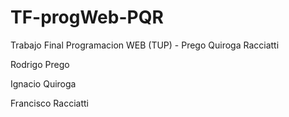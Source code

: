 # TF-progWeb-PQR

Trabajo Final Programacion WEB (TUP) - Prego Quiroga Racciatti

Rodrigo Prego

Ignacio Quiroga

Francisco Racciatti
